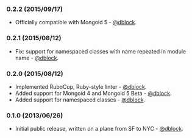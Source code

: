 ### 0.2.2 (2015/09/17)

* Officially compatible with Mongoid 5 - [@dblock](https://github.com/dblock).

### 0.2.1 (2015/08/12)

* Fix: support for namespaced classes with name repeated in module name - [@dblock](https://github.com/dblock).

### 0.2.0 (2015/08/12)

* Implemented RuboCop, Ruby-style linter - [@dblock](https://github.com/dblock).
* Added support for Mongoid 4 and Mongoid 5 Beta - [@dblock](https://github.com/dblock).
* Added support for namespaced classes - [@dblock](https://github.com/dblock).

### 0.1.0 (2013/06/26)

* Initial public release, written on a plane from SF to NYC - [@dblock](https://github.com/dblock).
